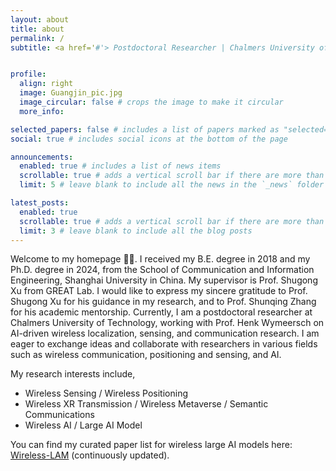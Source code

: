 ```yaml
---
layout: about
title: about
permalink: /
subtitle: <a href='#'> Postdoctoral Researcher | Chalmers University of Technology


profile:
  align: right
  image: Guangjin_pic.jpg
  image_circular: false # crops the image to make it circular
  more_info: 

selected_papers: false # includes a list of papers marked as "selected={true}"
social: true # includes social icons at the bottom of the page

announcements:
  enabled: true # includes a list of news items
  scrollable: true # adds a vertical scroll bar if there are more than 3 news items
  limit: 5 # leave blank to include all the news in the `_news` folder

latest_posts:
  enabled: true
  scrollable: true # adds a vertical scroll bar if there are more than 3 new posts items
  limit: 3 # leave blank to include all the blog posts
---
```


Welcome to my homepage 🎉🎉. I received my B.E. degree in 2018 and my Ph.D. degree in 2024, from the School of Communication and Information Engineering, Shanghai University in China. My supervisor is Prof. Shugong Xu from GREAT Lab. I would like to express my sincere gratitude to Prof. Shugong Xu for his guidance in my research, and to Prof. Shunqing Zhang for his academic mentorship. Currently, I am a postdoctoral researcher at Chalmers University of Technology, working with Prof. Henk Wymeersch on AI-driven wireless localization, sensing, and communication research. I am eager to exchange ideas and collaborate with researchers in various fields such as wireless communication, positioning and sensing, and AI. 

My research interests include,
- Wireless Sensing / Wireless Positioning
- Wireless XR Transmission / Wireless Metaverse / Semantic Communications 
- Wireless AI / Large AI Model

You can find my curated paper list for wireless large AI models here: [Wireless-LAM](https://github.com/guangjinpan/Wireless-Large-Model) (continuously updated).


<div class="sidebar-map" style="text-align:center; margin-top: 2em;">
  <script
    type="text/javascript" id="clustrmaps"
    src="//clustrmaps.com/map_v2.js?d=0--LHNojUaMy0lg0zjvozOVZREEjCff0XopOxfMlw-0&cl=ffffff&w=a">
  </script>
</div>


<!-- Write your biography here. Tell the world about yourself. Link to your favorite [subreddit](http://reddit.com). You can put a picture in, too. The code is already in, just name your picture `prof_pic.jpg` and put it in the `img/` folder.-->

<!-- Put your address / P.O. box / other info right below your picture. You can also disable any of these elements by editing `profile` property of the YAML header of your `_pages/about.md`. Edit `_bibliography/papers.bib` and Jekyll will render your [publications page](/al-folio/publications/) automatically.-->

<!-- Link to your social media connections, too. This theme is set up to use [Font Awesome icons](https://fontawesome.com/) and [Academicons](https://jpswalsh.github.io/academicons/), like the ones below. Add your Facebook, Twitter, LinkedIn, Google Scholar, or just disable all of them.-->
